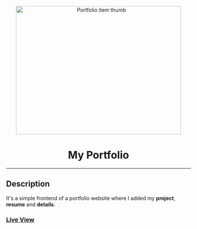 <div align="center">

  <img src="https://c8.alamy.com/comp/T0F8FK/handwriting-text-my-portfolio-conceptual-photo-samples-of-work-art-drawings-photography-color-hand-marks-of-different-sizes-overlapping-for-teamwork-T0F8FK.jpg" alt="Portfolio item thumb" width="450" height="350" >

  <h1>My Portfolio</h1>

</div>

<hr>

<h2>Description</h2>

It's a simple frontend of a portfolio website where I added my <b>project</b>, <b>resume</b> and <b>details</b>.

<h3> <a href="https://subhashisroy.github.io/My-portfolio/">Live View</a> </h3>
